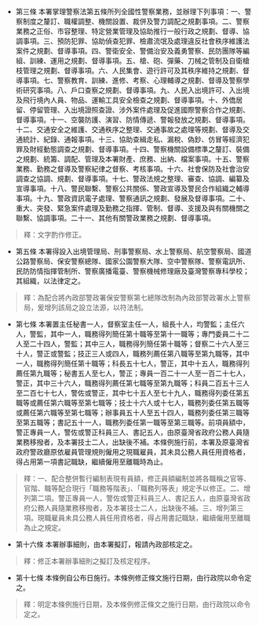 * 第三條 本署掌理警察法第五條所列全國性警察業務，並辦理下列事項：一、警察制度之釐訂、職權調整、機關設置、裁併及警力調配之規劃事項。二、警察業務之正俗、市容整理、特定營業管理及協助推行一般行政之規劃、督導、協調事項。三、預防犯罪、協助偵查犯罪、檢肅流氓及處理違反社會秩序維護法案件之規劃、督導事項。四、警衛安全、警備治安及義勇警察、民防團隊等編組、訓練、運用之規劃、督導事項。五、槍、砲、彈藥、刀械之管制及自衛槍枝管理之規劃、督導事項。六、人民集會、遊行許可及其秩序維持之規劃、督導事項。七、警察教育、訓練、進修、考察、心理輔導之規劃、督導及警察學術研究事項。八、戶口查察之規劃、督導事項。九、人民入出境許可、入出境及飛行境內人員、物品、運輸工具安全檢查之規劃、督導事項。十、外僑居留、停留管理、入出境證照查證、涉外案件處理及促進國際警察合作之規劃、督導事項。十一、空襲防護、演習、防情傳遞、警報發放之規劃、督導事項。十二、交通安全之維護、交通秩序之整理、交通事故之處理等規劃、督導及交通統計、紀錄、通報事項。十三、協助查緝走私、漏稅、偽鈔、仿冒等經濟犯罪及財經動態調查之規劃、督導事項。十四、警察機關設備標準之釐訂、裝備之規劃、統籌、調配、管理及本署財產、庶務、出納、檔案事項。十五、警察業務、勤務之督導及警察紀律之督察、考核事項。十六、社會保防及社會治安調查之協調、規劃、督導事項。十七、警政法規之整理、審查、協調、編纂及宣導事項。十八、警民聯繫、警察公共關係、警政宣導及警民合作組織之輔導事項。十九、警政資訊電子處理、警察通訊之規劃、發展及督導事項。二十、重大、突發、緊急案件處理及勤務之指揮、管制、督導、支援及與有關機關之聯繫、協調事項。二十一、其他有關警政業務之規劃、督導事項。

> 釋：文字酌作修正。

* 第五條 本署得設入出境管理局、刑事警察局、水上警察局、航空警察局、國道公路警察局、保安警察總隊、國家公園警察大隊、空中警察隊、警察電訊所、民防防情指揮管制所、警察廣播電臺、警察機械修理廠及臺灣警察專科學校；其組織，以法律定之。

> 釋：為配合將內政部警政署保安警察第七總隊改制為內政部警政署水上警察局，爰增列該局之設立法源，以符法制。

* 第七條 本署置主任秘書一人，督察室主任一人，組長十人，均警監；主任六人，警監，其中一人，職務得列簡任第十職等至第十一職等；專門委員二十二人至二十四人，警監；其中三人，職務得列簡任第十職等；督察二十六人至三十人，警正或警監；技正三人或四人，職務列薦任第八職等至第九職等，其中一人，職務得列簡任第十職等；科長五十七人，警正，其中十五人，職務得列薦任第九職等；秘書五人至七人，警正；專員一百二十一人至一百二十七人，警正，其中三十六人，職務得列薦任第七職等至第九職等；科員二百五十三人至二百七十七人，警佐或警正，其中七十五人至七十九人，職務得列委任第五職等或薦任第六職等至第七職等；技士十六人或十七人，職務列委任第五職等或薦任第六職等至第七職等；辦事員五十人至五十四人，職務列委任第三職等至第五職等；書記五十一人，職務列委任第一職等至第三職等。前項員額中，警正專員一人，警佐或警正科員三人、書記五人，由原臺灣省政府公務人員隨業務移撥者，及本署技士二人，出缺後不補。本條例施行前，本署及原臺灣省政府警政廳原依雇員管理規則僱用之現職雇員，其未具公務人員任用資格者，得占用第一項書記職缺，繼續僱用至離職時為止。

> 釋：一、配合整併暫行編制表現有員額，修正員額編制並將各職稱之官等、官階、職等配合現行「職務等階表」、「職務列等表」規定予以修正。二、增列第二項。警正專員一人，警佐或警正科員三人、書記五人，由原臺灣省政府公務人員隨業務移撥者，及本署技士二人，出缺後不補。三、增列第三項。現職雇員未具公務人員任用資格者，得占用書記職缺，繼續僱用至離職為止之規定。

* 第十六條 本署辦事細則，由本署擬訂，報請內政部核定之。

> 釋：修正本署辦事細則之擬訂及核定程序。

* 第十七條 本條例自公布日施行。本條例修正條文施行日期，由行政院以命令定之。

> 釋：明定本條例施行日期，及本條例修正條文之施行日期，由行政院以命令定之。

